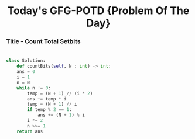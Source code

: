 <h1 align="center">Today's GFG-POTD {Problem Of The Day}</h1>

### Title - Count Total Setbits<br><br>

```python
class Solution:
    def countBits(self, N : int) -> int:
    ans = 0
    i = 1
    n = N
    while n != 0:
        temp = (N + 1) // (i * 2)
        ans += temp * i
        temp = (N + 1) // i
        if temp % 2 == 1:
            ans += (N + 1) % i
        i *= 2
        n >>= 1
    return ans
```
